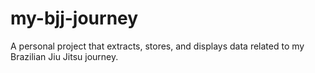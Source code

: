 # my-bjj-journey

A personal project that extracts, stores, and displays data related to
my Brazilian Jiu Jitsu journey.
